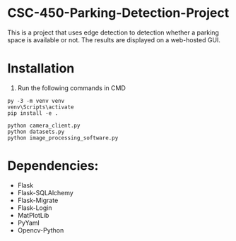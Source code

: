 # CSC-450-Parking-Detection-Project
This is a project that uses edge detection to detection whether a parking space is available or not. The results are displayed on a web-hosted GUI.

# Installation
1. Run the following commands in CMD

```
py -3 -m venv venv
venv\Scripts\activate
pip install -e .
```

```
python camera_client.py
python datasets.py
python image_processing_software.py
```
# Dependencies:
* Flask
* Flask-SQLAlchemy
* Flask-Migrate
* Flask-Login
* MatPlotLib
* PyYaml
* Opencv-Python
